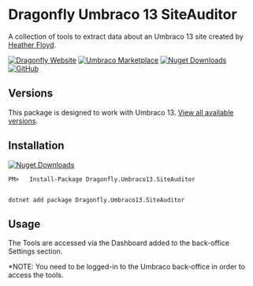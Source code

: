 # Dragonfly Umbraco 13 SiteAuditor #

A collection of tools to extract data about an Umbraco 13 site created by [Heather Floyd](https://www.HeatherFloyd.com).


[![Dragonfly Website](https://img.shields.io/badge/Dragonfly-Website-A84492)](https://DragonflyLibraries.com/umbraco-packages/site-auditor/) [![Umbraco Marketplace](https://img.shields.io/badge/Umbraco-Marketplace-3544B1?logo=Umbraco&logoColor=white)](https://marketplace.umbraco.com/package/Dragonfly.Umbraco13.SiteAuditor) [![Nuget Downloads](https://buildstats.info/nuget/Dragonfly.Umbraco13.SiteAuditor)](https://www.nuget.org/packages/Dragonfly.Umbraco10.SiteAuditor/) [![GitHub](https://img.shields.io/badge/GitHub-Sourcecode-blue?logo=github)](https://github.com/hfloyd/Dragonfly.Umbraco13.SiteAuditor)


## Versions ##
This package is designed to work with Umbraco 13. [View all available versions](https://DragonflyLibraries.com/umbraco-packages/site-auditor/#Versions).

## Installation ##

[![Nuget Downloads](https://buildstats.info/nuget/Dragonfly.Umbraco13.SiteAuditor)](https://www.nuget.org/packages/Dragonfly.Umbraco13.SiteAuditor/)


```
PM>   Install-Package Dragonfly.Umbraco13.SiteAuditor


dotnet add package Dragonfly.Umbraco13.SiteAuditor

```



## Usage ##
The Tools are accessed via the Dashboard added to the back-office Settings section.


*NOTE: You need to be logged-in to the Umbraco back-office in order to access the tools.


